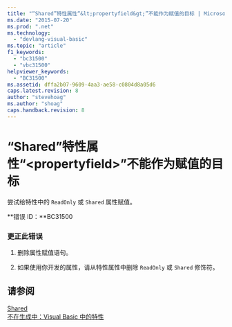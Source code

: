 ```yaml
---
title: "“Shared”特性属性“&lt;propertyfield&gt;”不能作为赋值的目标 | Microsoft Docs"
ms.date: "2015-07-20"
ms.prod: ".net"
ms.technology: 
  - "devlang-visual-basic"
ms.topic: "article"
f1_keywords: 
  - "bc31500"
  - "vbc31500"
helpviewer_keywords: 
  - "BC31500"
ms.assetid: dffa2b07-9609-4aa3-ae58-c0804d8a05d6
caps.latest.revision: 8
author: "stevehoag"
ms.author: "shoag"
caps.handback.revision: 8
---
```

# “Shared”特性属性“&lt;propertyfield&gt;”不能作为赋值的目标
尝试给特性中的 `ReadOnly` 或 `Shared` 属性赋值。  
  
 **错误 ID：**BC31500  
  
### 更正此错误  
  
1.  删除属性赋值语句。  
  
2.  如果使用你开发的属性，请从特性属性中删除 `ReadOnly` 或 `Shared` 修饰符。  
  
## 请参阅  
 [Shared](../../visual-basic/language-reference/modifiers/shared.md)   
 [不在生成中：Visual Basic 中的特性](http://msdn.microsoft.com/zh-cn/620bfc0e-4582-4c8b-8432-ebc5c3dccc22)